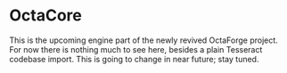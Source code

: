 # OctaCore

This is the upcoming engine part of the newly revived OctaForge project. For
now there is nothing much to see here, besides a plain Tesseract codebase
import. This is going to change in near future; stay tuned.
